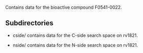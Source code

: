 Contains data for the bioactive compound F0541-0022.

## Subdirectories

- cside/ contains data for the C-side search space on rv1821.

- nside/ contains data for the N-side search space on rv1821.

